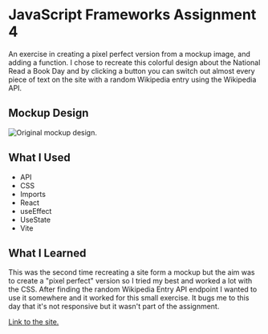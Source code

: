# JavaScript Frameworks Assignment 4
An exercise in creating a pixel perfect version from a mockup image, and adding a function. I chose to recreate this colorful design about the National Read a Book Day and by clicking a button you can switch out almost every piece of text on the site with a random Wikipedia entry using the Wikipedia API.

## Mockup Design

![Original mockup design.](https://github.com/freddiekaplan-cme/js-frameworks-week-4/blob/main/mockup/prenotare_concept_landing%20_page.png "Original mockup design")

## What I Used
- API
- CSS
- Imports
- React
- useEffect
- UseState
- Vite

## What I Learned
This was the second time recreating a site form a mockup but the aim was to create a "pixel perfect" version so I tried my best and worked a lot with the CSS. After finding the random Wikipedia Entry API endpoint I wanted to use it somewhere and it worked for this small exercise. It bugs me to this day that it's not responsive but it wasn't part of the assignment.

[Link to the site.](https://js-frameworks-week-4.vercel.app/)
